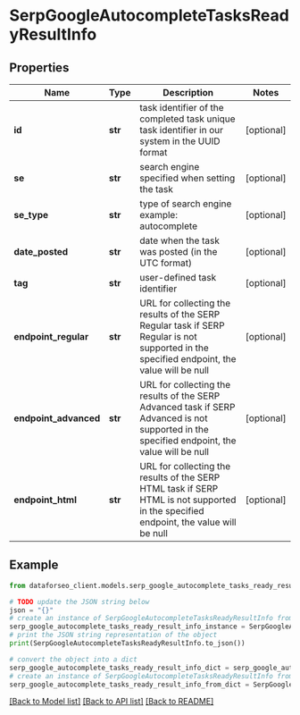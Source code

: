 # SerpGoogleAutocompleteTasksReadyResultInfo


## Properties

Name | Type | Description | Notes
------------ | ------------- | ------------- | -------------
**id** | **str** | task identifier of the completed task unique task identifier in our system in the UUID format | [optional] 
**se** | **str** | search engine specified when setting the task | [optional] 
**se_type** | **str** | type of search engine example: autocomplete | [optional] 
**date_posted** | **str** | date when the task was posted (in the UTC format) | [optional] 
**tag** | **str** | user-defined task identifier | [optional] 
**endpoint_regular** | **str** | URL for collecting the results of the SERP Regular task if SERP Regular is not supported in the specified endpoint, the value will be null | [optional] 
**endpoint_advanced** | **str** | URL for collecting the results of the SERP Advanced task if SERP Advanced is not supported in the specified endpoint, the value will be null | [optional] 
**endpoint_html** | **str** | URL for collecting the results of the SERP HTML task if SERP HTML is not supported in the specified endpoint, the value will be null | [optional] 

## Example

```python
from dataforseo_client.models.serp_google_autocomplete_tasks_ready_result_info import SerpGoogleAutocompleteTasksReadyResultInfo

# TODO update the JSON string below
json = "{}"
# create an instance of SerpGoogleAutocompleteTasksReadyResultInfo from a JSON string
serp_google_autocomplete_tasks_ready_result_info_instance = SerpGoogleAutocompleteTasksReadyResultInfo.from_json(json)
# print the JSON string representation of the object
print(SerpGoogleAutocompleteTasksReadyResultInfo.to_json())

# convert the object into a dict
serp_google_autocomplete_tasks_ready_result_info_dict = serp_google_autocomplete_tasks_ready_result_info_instance.to_dict()
# create an instance of SerpGoogleAutocompleteTasksReadyResultInfo from a dict
serp_google_autocomplete_tasks_ready_result_info_from_dict = SerpGoogleAutocompleteTasksReadyResultInfo.from_dict(serp_google_autocomplete_tasks_ready_result_info_dict)
```
[[Back to Model list]](../README.md#documentation-for-models) [[Back to API list]](../README.md#documentation-for-api-endpoints) [[Back to README]](../README.md)


